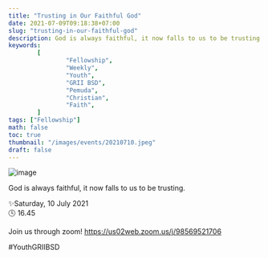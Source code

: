 ```yaml
---
title: "Trusting in Our Faithful God"
date: 2021-07-09T09:18:38+07:00
slug: "trusting-in-our-faithful-god"
description: God is always faithful, it now falls to us to be trusting.
keywords:
        [
                "Fellowship",
                "Weekly",
                "Youth",
                "GRII BSD",
                "Pemuda",
                "Christian",
                "Faith",
        ]
tags: ["Fellowship"]
math: false
toc: true
thumbnail: "/images/events/20210710.jpeg"
draft: false
---
```


![image](/images/events/20210710.jpeg)

God is always faithful, it now falls to us to be trusting.

✨Saturday, 10 July 2021\
🕓 16.45

Join us through zoom!
https://us02web.zoom.us/j/98569521706

#YouthGRIIBSD
